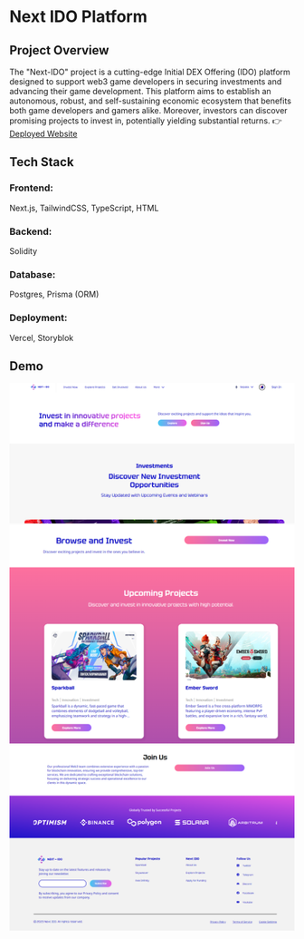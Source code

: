 # Next IDO Platform

## Project Overview
The "Next-IDO" project is a cutting-edge Initial DEX Offering (IDO) platform designed to support web3 game developers in securing investments and advancing their game development. This platform aims to establish an autonomous, robust, and self-sustaining economic ecosystem that benefits both game developers and gamers alike. Moreover, investors can discover promising projects to invest in, potentially yielding substantial returns. :point_right: [Deployed Website](https://next-ido.vercel.app/)

## Tech Stack

### Frontend:
Next.js, TailwindCSS, TypeScript, HTML

### Backend:
Solidity

### Database:
Postgres, Prisma (ORM)

### Deployment:
Vercel, Storyblok

## Demo
![Image1](/public/Image1.png)
![Image2](/public/Image2.png)
![Image3](/public/Image3.png)
